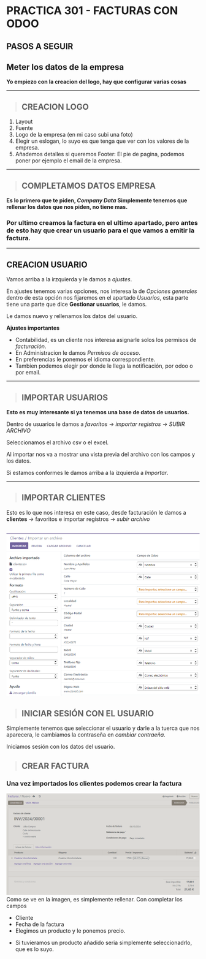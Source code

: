 # PRACTICA 301 - FACTURAS CON ODOO

## PASOS A SEGUIR
## Meter los datos de la empresa
**Yo empiezo con la creacion del logo, hay que configurar varias cosas**
___
>## CREACION LOGO

1. Layout
2. Fuente
3. Logo de la empresa (en mi caso subi una foto)
4. Elegir un eslogan, lo suyo es que tenga que ver con los valores de la empresa.
5. Añademos detalles si queremos
Footer: El pie de pagina, podemos poner por ejemplo el email de la empresa.
___

>## COMPLETAMOS DATOS EMPRESA
**Es lo primero que te piden, *Company Data* Simplemente tenemos que rellenar los datos que nos piden, no tiene mas.**

### Por ultimo creamos la factura en el ultimo apartado, pero antes de esto hay que crear un usuario para el que vamos a emitir la factura.

___

## CREACION USUARIO
Vamos arriba a la irzquierda y le damos a *ajustes*.

En ajustes tenemos varias opciones, nos interesa la de *Opciones generales* dentro de esta opción nos fijaremos en el apartado *Usuarios*, esta parte tiene una parte que dice **Gestionar usuarios**, le damos.

Le damos nuevo y rellenamos los datos del usuario.

**Ajustes importantes**
- Contabilidad, es un cliente nos interesa asignarle solos los permisos de *facturación*.
- En Administracion le damos *Permisos de acceso*.
- En preferencias le ponemos el idioma correspondiente.
- Tambien podemos elegir por donde le llega la notificación, por odoo o por email.
___
> ## IMPORTAR USUARIOS
**Esto es muy interesante si ya tenemos una base de datos de usuarios.**

Dentro de usuarios le damos a *favoritos*  -> *importar registros* -> *SUBIR ARCHIVO*

Seleccionamos el archivo csv o el excel.


Al importar nos va a mostrar una vista previa del archivo con los campos y los datos.

Si estamos conformes le damos arriba a la izquierda a *Importar*.
___
> ## IMPORTAR CLIENTES
Esto es lo que nos interesa en este caso, desde facturación le damos a **clientes** -> favoritos e importar registros -> *subir archivo*

![Importar-Usuarios](imagenes/importacion-clientes.png)
---
>## INICIAR SESIÓN CON EL USUARIO

Simplemente tenemos que seleccionar el usuario y darle a la tuerca que nos aparecera, le cambiamos la contraseña en *cambiar contraeña*.

Iniciamos sesión con los datos del usuario.


>## CREAR FACTURA
### Una vez importados los clientes podemos crear la factura
![Vista-Factura-Creada](imagenes/factura.png)
Como se ve en la imagen, es simplemente rellenar.
Con completar los campos
- Cliente
- Fecha de la factura
- Elegimos un producto y le ponemos precio.
* Si tuvieramos un producto añadido seria simplemente seleccionadrlo, que es lo suyo.

